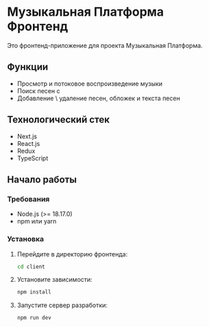 # Музыкальная Платформа Фронтенд

Это фронтенд-приложение для проекта Музыкальная Платформа.

## Функции

- Просмотр и потоковое воспроизведение музыки
- Поиск песен с
- Добавление \ удаление песен, обложек и текста песен

## Технологический стек

- Next.js
- React.js
- Redux
- TypeScript

## Начало работы

### Требования

- Node.js (>= 18.17.0)
- npm или yarn

### Установка

1. Перейдите в директорию фронтенда:

    ```sh
    cd client
    ```

2. Установите зависимости:

    ```sh
    npm install
    ```

3. Запустите сервер разработки:

    ```sh
    npm run dev
    ```

